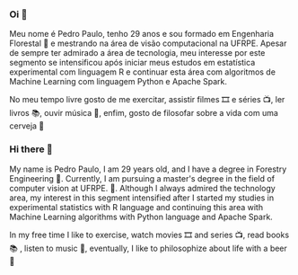 ### Oi 👋
Meu nome é Pedro Paulo, tenho 29 anos e sou formado em Engenharia Florestal 🌳 e mestrando na área de visão computacional na UFRPE. Apesar de sempre ter admirado a área de tecnologia, meu interesse por este segmento se intensificou após iniciar meus estudos em estatística experimental com linguagem R e continuar esta área com algoritmos de Machine Learning com linguagem Python e Apache Spark.

No meu tempo livre gosto de me exercitar, assistir filmes 🎞️ e séries 📺, ler livros 📚, ouvir música 🎵, enfim, gosto de filosofar sobre a vida com uma cerveja 🍺


### Hi there 👋

My name is Pedro Paulo, I am 29 years old, and I have a degree in Forestry Engineering 🌳. Currently, I am pursuing a master's degree in the field of computer vision at UFRPE. :deciduous_tree:. Although I always admired the technology area, my interest in this segment intensified after I started my studies in experimental statistics with R language and continuing this area with Machine Learning algorithms with Python language and Apache Spark.  

In my free time I like to exercise, watch movies 🎞️ and series 📺, read books 📚 , listen to music 🎵, eventually, I like to philosophize about life with a beer 🍺


